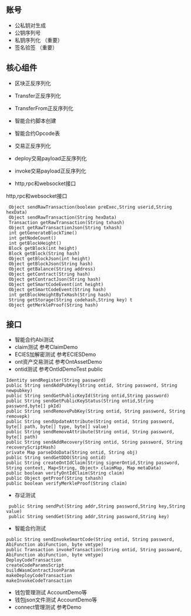 
## 账号

* 公私钥对生成
* 公钥序列号
* 私钥序列化 （重要）
* 签名验签 （重要）

## 核心组件

*	区块正反序列化

*	Transfer正反序列化

* TransferFrom正反序列化

* 智能合约脚本创建

* 智能合约Opcode表

* 交易正反序列化

* deploy交易payload正反序列化

* invoke交易payload正反序列化

*	http,rpc和websocket接口

http,rpc和websocket接口

```
 Object sendRawTransaction(boolean preExec,String userid,String hexData)
 Object sendRawTransaction(String hexData)
 Transaction getRawTransaction(String txhash)
 Object getRawTransactionJson(String txhash)
 int getGenerateBlockTime()
 int getNodeCount()
 int getBlockHeight()
 Block getBlock(int height)
 Block getBlock(String hash)
 Object getBlockJson(int height)
 Object getBlockJson(String hash)
 Object getBalance(String address)
 Object getContract(String hash)
 Object getContractJson(String hash)
 Object getSmartCodeEvent(int height)
 Object getSmartCodeEvent(String hash)
 int getBlockHeightByTxHash(String hash)
 String getStorage(String codehash,String key) t
 Object getMerkleProof(String hash)
```

## 接口

* 智能合约Abi测试
* claim测试
  参考ClaimDemo
* ECIES加解密测试
	参考ECIESDemo
* ont资产交易测试
  参考OntAssetDemo
* ontid测试
  参考OntIdDemoTestpublic
```
Identity sendRegister(String password)
public String sendAddPubKey(String ontid, String password, String newpubkey)
public String sendGetPublicKeyId(String ontid,String password)
public String sendGetPublicKeyStatus(String ontid,String password,byte[] pkId)
public String sendRemovePubKey(String ontid, String password, String removepk)
public String sendUpdateAttribute(String ontid, String password, byte[] path, byte[] type, byte[] value)
public String sendRemoveAttribute(String ontid, String password, byte[] path)
public String sendAddRecovery(String ontid, String password, String recoveryScriptHash)
private Map parseDdoData(String ontid, String obj)
public String sendGetDDO(String ontid)
public String createOntIdClaim(String signerOntid,String password, String context, Map<String, Object> claimMap, Map metaData)
public boolean verifyOntIdClaim(String claim)
public Object getProof(String txhash)
public boolean verifyMerkleProof(String claim)
```
* 存证测试

```
 public String sendPut(String addr,String password,String key,String value)
 public String sendGet(String addr,String password,String key)
```

* 智能合约测试

```
public String sendInvokeSmartCode(String ontid, String password, AbiFunction abiFunction, byte vmtype)
public Transaction invokeTransaction(String ontid, String password, AbiFunction abiFunction, byte vmtype)
DeployCodeTransaction
createCodeParamsScript
buildWasmContractJsonParam
makeDeployCodeTransaction
makeInvokeCodeTransaction
```

* 钱包管理测试
  AccountDemo等
* 钱包json文件测试
	AccountDemo等
* connect管理测试
  参考Demo
